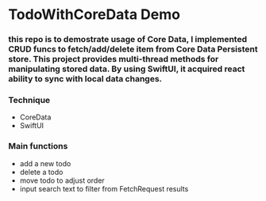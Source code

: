
# TodoWithCoreData Demo
### this repo is to demostrate usage of Core Data, I implemented CRUD funcs to fetch/add/delete item from Core Data Persistent store. This project provides multi-thread methods for manipulating stored data. By using SwiftUI, it acquired react ability to sync with local data changes. 

### Technique
* CoreData
* SwiftUI

### Main functions
* add a new todo
* delete a todo
* move todo to adjust order
* input search text to filter from FetchRequest results

